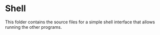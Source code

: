 # Shell

This folder contains the source files for a simple shell interface 
that allows running the other programs.